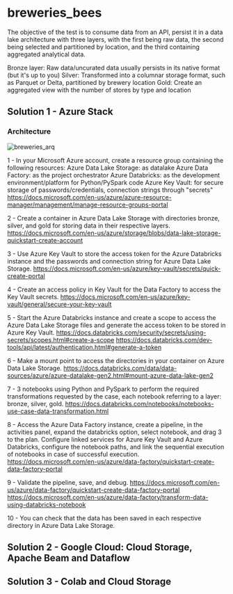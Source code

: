 # breweries_bees


The objective of the test is to consume data from an API, persist it in a data lake architecture with three layers, with the first being raw data, the second being selected and partitioned by location, and the third containing aggregated analytical data.

Bronze layer: Raw data/uncurated data usually persists in its native format (but it's up to you)
Silver: Transformed into a columnar storage format, such as Parquet or Delta, partitioned by brewery location
Gold: Create an aggregated view with the number of stores by type and location


## Solution 1 - Azure Stack 
### Architecture

![breweries_arq](https://user-images.githubusercontent.com/82526635/236075843-477c0fb0-069c-4e64-a8f5-e0cb11b2b65a.PNG)

1 - In your Microsoft Azure account, create a resource group containing the following resources:
Azure Data Lake Storage: as datalake
Azure Data Factory: as the project orchestrator
Azure Databricks: as the development environment/platform for Python/PySpark code
Azure Key Vault: for secure storage of passwords/credentials, connection strings through "secrets"
https://docs.microsoft.com/en-us/azure/azure-resource-manager/management/manage-resource-groups-portal

2 - Create a container in Azure Data Lake Storage with directories bronze, silver, and gold for storing data in their respective layers.
https://docs.microsoft.com/en-us/azure/storage/blobs/data-lake-storage-quickstart-create-account

3 - Use Azure Key Vault to store the access token for the Azure Databricks instance and the passwords and connection string for Azure Data Lake Storage.
https://docs.microsoft.com/en-us/azure/key-vault/secrets/quick-create-portal

4 - Create an access policy in Key Vault for the Data Factory to access the Key Vault secrets.
https://docs.microsoft.com/en-us/azure/key-vault/general/secure-your-key-vault

5 - Start the Azure Databricks instance and create a scope to access the Azure Data Lake Storage files and generate the access token to be stored in Azure Key Vault.
https://docs.databricks.com/security/secrets/using-secrets/scopes.html#create-a-scope
https://docs.databricks.com/dev-tools/api/latest/authentication.html#generate-a-token

6 - Make a mount point to access the directories in your container on Azure Data Lake Storage.
https://docs.databricks.com/data/data-sources/azure/azure-datalake-gen2.html#mount-azure-data-lake-gen2

7 - 3 notebooks using Python and PySpark to perform the required transformations requested by the case, each notebook referring to a layer: bronze, silver, gold.
https://docs.databricks.com/notebooks/notebooks-use-case-data-transformation.html

8 - Access the Azure Data Factory instance, create a pipeline, in the activities panel, expand the databricks option, select notebook, and drag 3 to the plan. Configure linked services for Azure Key Vault and Azure Databricks, configure the notebook paths, and link the sequential execution of notebooks in case of successful execution.
https://docs.microsoft.com/en-us/azure/data-factory/quickstart-create-data-factory-portal

9 - Validate the pipeline, save, and debug.
https://docs.microsoft.com/en-us/azure/data-factory/quickstart-create-data-factory-portal
https://docs.microsoft.com/en-us/azure/data-factory/transform-data-using-databricks-notebook

10 - You can check that the data has been saved in each respective directory in Azure Data Lake Storage.



## Solution 2 - Google Cloud: Cloud Storage, Apache Beam and Dataflow


## Solution 3 - Colab and Cloud Storage

